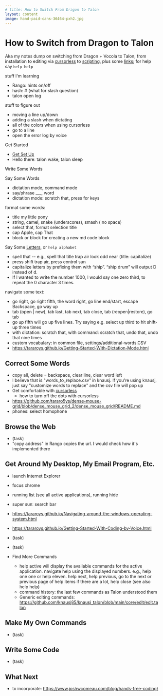 ```yaml
---
# title: How to Switch From Dragon to Talon
layout: content
image: hand-paid-cans-36464-pxh2.jpg
---
```


<h1>How to Switch from Dragon to Talon</h1>


Aka my notes dump on switching from Dragon  + Vocola to Talon, from installation to editing via  [cursorless](pages/basics-write/cursorless.html) to  [scripting](pages/scripting/scripting-talon.html), plus some [links](pages/help/links.html); for help say `help help`

stuff I'm learning
- Rango: hints on/off
- hash: # (what for slash question)
- talon open log

stuff to figure out
- moving a line up/down
- adding a slash when dictating 
- all of the colors when using cursorless
- go to a line
- open the error log by voice

Get Started
- [Get Set Up](pages/install/get-setup.html)
- Hello there: talon wake, talon sleep

Write Some Words

Say Some Words
- dictation mode, command mode
- say/phrase ___, word <a-word>
- dictation mode: scratch that, press for keys

format some words:
-  title my little pony
-  string, camel, snake (underscores), smash ( no space)
- select that, format selection title
- cap Apple,   cap That
- block or <language> block for creating a new md code block


Say Some  [Letters](basics-write/Alphabet.html), or  `help alphabet`
-  spell that -- e.g., spell that title trap air look odd near (title: capitalize)
-  press shift trap air, press control  sun
-  capitalize letters by prefixing them with “ship”. “ship drum” will output D instead of d.
-  If I wanted to write the number 1000, I would say one zero third, to repeat the 0 character 3 times.

navigate some text:
- go right, go right fifth, the word right, go line end/start, escape Backspace, go way up
- tab (open | new), tab last, tab next, tab close, tab (reopen|restore), go tab <number>
- go up fifth will go up five lines. Try saying e.g. select up third to hit shift-up three times
-  with dictation: scratch that, with command: scratch that, undo that, undo that nine times
- custom vocabulary: in common file, settings/additional-words.CSV
- https://tararoys.github.io/Getting-Started-With-Dictation-Mode.html


## Correct Some Words
-  copy all, delete = backspace, clear line, clear word left
- I believe that is "words_to_replace.csv" in knausj. If you're using knausj, just say "customize words to replace" and the csv file will pop up
- Get comfortable with [cursorless](basics-write/cursorless.html)
  - how to turn off the dots with cursorless
- https://github.com/tararo5ys/dense-mouse-grid/blob/dense_mouse_grid_2/dense_mouse_grid/README.md
- phones:  select homophone

## Browse the Web

- (task)
- "copy address" in Rango copies the url. I would check how it's implemented there

## Get Around My Desktop,   My Email Program, Etc.
- launch Internet Explorer
- focus chrome
- running list         (see all active applications),  running hide 
-  super sun: search bar
- https://tararoys.github.io/Navigating-around-the-windows-operating-system.html
- https://tararoys.github.io/Getting-Started-With-Coding-by-Voice.html

- (task)
- (task)
- Find More Commands
  - help active will display the available commands for the active application. navigate help using the displayed numbers. e.g., help one one or help eleven.  help next, help previous, go to the next or previous page of help items if there are a lot, help close (see also help help)
  - command history: the last few commands as Talon understood them
  - Generic editing commands: https://github.com/knausj85/knausj_talon/blob/main/core/edit/edit.talon


## Make My Own Commands
- (task)

## Write Some Code
- (task)


## What Next


- to incorporate: https://www.joshwcomeau.com/blog/hands-free-coding/

